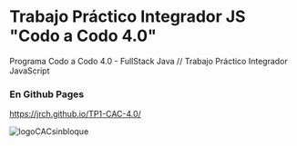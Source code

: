 # Trabajo Práctico Integrador JS "Codo a Codo 4.0"
Programa Codo a Codo 4.0 - FullStack Java // Trabajo Práctico Integrador JavaScript

### En Github Pages
[https://jrch.github.io/TP1-CAC-4.0/
](https://jrch.github.io/TP1-CAC-4.0-JS/)

![logoCACsinbloque](https://github.com/JRCH/TP1-CAC-4.0/assets/133170216/d1b2675a-a637-4432-af49-5ced7d3ee81f)
